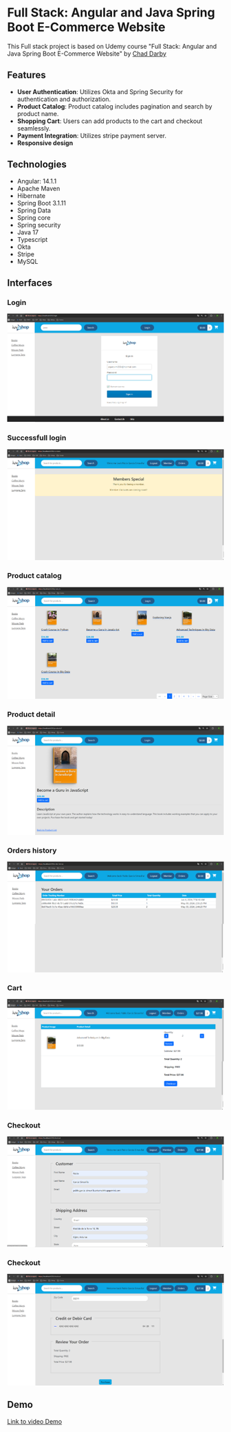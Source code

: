 # Full Stack: Angular and Java Spring Boot E-Commerce Website

This Full stack project is based on Udemy course "Full Stack: Angular and Java Spring Boot E-Commerce Website"  by [Chad Darby](https://www.udemy.com/user/chaddarby2/)

## Features

- **User Authentication**: Utilizes Okta and Spring Security for authentication and authorization.
- **Product Catalog**: Product catalog includes pagination and search by product name.
- **Shopping Cart**: Users can add products to the cart and checkout seamlessly.
- **Payment Integration**: Utilizes stripe payment server.
- **Responsive design**

## Technologies 

- Angular: 14.1.1
- Apache Maven
- Hibernate
- Spring Boot 3.1.11
- Spring Data
- Spring core
- Spring security
- Java 17
- Typescript
- Okta
- Stripe
- MySQL

## Interfaces 

### Login
![login](img/login.png)

### Successfull login
![Successfull login](img/logged.png)

### Product catalog
![Product catalog](img/products.png)

### Product detail
![Product detail](img/product_detail.png)

### Orders history
![Orders history](img/orders.png)

### Cart
![Cart](img/cart.png)

### Checkout
![Checkout](img/checkout1.png)

### Checkout
![Checkout](img/checkout2.png)

## Demo
[Link to video Demo](https://www.youtube.com/watch?v=WjJQ25zMDQE)
